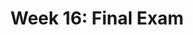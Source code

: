 ---
title: "Week 16: Final Exam"
weekNumber: 16
days:
  - date: "2024-12-09"
    events:
      - name: REV 1
        type: review
        title: "Take Up Midterm Exam (6:30-8:30PM, 1670 BBB)"
        problems: https://study.practicaldsc.org/fa24-midterm/index.html
      - name: HW 10
        type: hw
        title: <b>(Optional) HW 10 Prediction Competition</b>
  - date: "2024-12-10"
    events:
      - name: REV 2
        type: review
        title: "Review Post-Midterm Content (5-7PM, 1670 BBB)"
        problems: https://study.practicaldsc.org/fi-review-tuesday/index.html
      - name: SUR
        type: survey
        title: <b><a href="https://docs.google.com/forms/d/e/1FAIpQLSfM0KHvq71kkyYHAKXHAD4Dk_mJx1P38o7PKhaN4U_xequ00Q/viewform">End-of-Semester Survey</a> and <a href="https://umich.bluera.com/umich/">Official Evals</a></b>
        note: "If at least 85% of the class fills out both by 12/10 at 11:59PM, we'll add 1% of extra credit to everyone's overall grade."
  - date: "2024-12-12"
    events:
      - name: EXAM
        type: exam
        title: <b>Final Exam (4-6PM)</b>
---